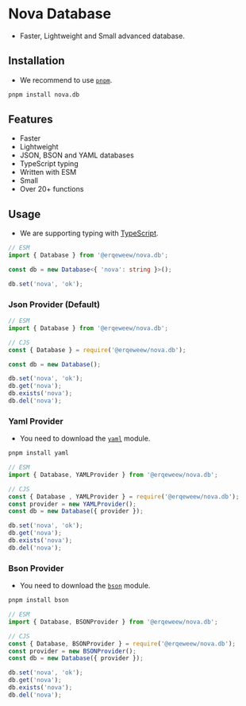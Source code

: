 # Nova Database

- Faster, Lightweight and Small advanced database.

## Installation

- We recommend to use [`pnpm`](https://npmjs.com/pnpm).

```bash
pnpm install nova.db
```

## Features

- Faster
- Lightweight
- JSON, BSON and YAML databases
- TypeScript typing
- Written with ESM
- Small
- Over 20+ functions

## Usage

- We are supporting typing with [TypeScript](https://typescriptlang.org).

```ts
// ESM
import { Database } from '@erqeweew/nova.db';

const db = new Database<{ 'nova': string }>();

db.set('nova', 'ok');
```

### Json Provider (Default)

```js
// ESM
import { Database } from '@erqeweew/nova.db';

// CJS
const { Database } = require('@erqeweew/nova.db');

const db = new Database();

db.set('nova', 'ok');
db.get('nova');
db.exists('nova');
db.del('nova');
```

### Yaml Provider

- You need to download the [`yaml`](https://npmjs.com/yaml) module.

```bash
pnpm install yaml
```

```js
// ESM
import { Database, YAMLProvider } from '@erqeweew/nova.db';

// CJS
const { Database , YAMLProvider } = require('@erqeweew/nova.db');
const provider = new YAMLProvider();
const db = new Database({ provider });

db.set('nova', 'ok');
db.get('nova');
db.exists('nova');
db.del('nova');
```

### Bson Provider

- You need to download the [`bson`](https://npmjs.com/bson) module.

```bash
pnpm install bson
```

```js
// ESM
import { Database, BSONProvider } from '@erqeweew/nova.db';

// CJS
const { Database, BSONProvider } = require('@erqeweew/nova.db');
const provider = new BSONProvider();
const db = new Database({ provider });

db.set('nova', 'ok');
db.get('nova');
db.exists('nova');
db.del('nova');
```